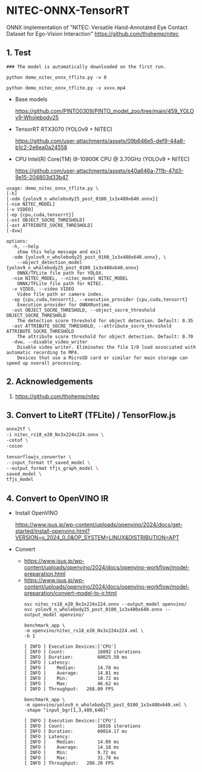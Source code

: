 # NITEC-ONNX-TensorRT
ONNX implementation of "NITEC: Versatile Hand-Annotated Eye Contact Dataset for Ego-Vision Interaction" https://github.com/thohemp/nitec

## 1. Test

```
### The model is automatically downloaded on the first run.

python demo_nitec_onnx_tflite.py -v 0

python demo_nitec_onnx_tflite.py -v xxxx.mp4
```

- Base models

  https://github.com/PINTO0309/PINTO_model_zoo/tree/main/459_YOLOv9-Wholebody25

- TensorRT RTX3070 (YOLOv9 + NITEC)

  https://github.com/user-attachments/assets/09b646e5-def9-44a8-b1c2-2e6ea0a24558

- CPU Intel(R) Core(TM) i9-10900K CPU @ 3.70GHz (YOLOv9 + NITEC)

  https://github.com/user-attachments/assets/e40a646a-711b-47d3-9e15-204803d33b47

```
usage: demo_nitec_onnx_tflite.py \
[-h]
[-odm {yolov9_n_wholebody25_post_0100_1x3x480x640.onnx}]
[-nim NITEC_MODEL]
[-v VIDEO]
[-ep {cpu,cuda,tensorrt}]
[-ost OBJECT_SOCRE_THRESHOLD]
[-ast ATTRIBUTE_SOCRE_THRESHOLD]
[-dvw]

options:
  -h, --help
    show this help message and exit
  -odm {yolov9_n_wholebody25_post_0100_1x3x480x640.onnx}, \
    --object_detection_model {yolov9_n_wholebody25_post_0100_1x3x480x640.onnx}
    ONNX/TFLite file path for YOLOX.
  -nim NITEC_MODEL, --nitec_model NITEC_MODEL
    ONNX/TFLite file path for NITEC.
  -v VIDEO, --video VIDEO
    Video file path or camera index.
  -ep {cpu,cuda,tensorrt}, --execution_provider {cpu,cuda,tensorrt}
    Execution provider for ONNXRuntime.
  -ost OBJECT_SOCRE_THRESHOLD, --object_socre_threshold OBJECT_SOCRE_THRESHOLD
    The detection score threshold for object detection. Default: 0.35
  -ast ATTRIBUTE_SOCRE_THRESHOLD, --attribute_socre_threshold ATTRIBUTE_SOCRE_THRESHOLD
    The attribute score threshold for object detection. Default: 0.70
  -dvw, --disable_video_writer
    Disable video writer. Eliminates the file I/O load associated with automatic recording to MP4.
    Devices that use a MicroSD card or similar for main storage can speed up overall processing.
```

## 2. Acknowledgements

1. https://github.com/thohemp/nitec

## 3. Convert to LiteRT (TFLite) / TensorFlow.js
```bash
onnx2tf \
-i nitec_rs18_e20_Nx3x224x224.onnx \
-cotof \
-coion

tensorflowjs_converter \
--input_format tf_saved_model \
--output_format tfjs_graph_model \
saved_model \
tfjs_model
```

## 4. Convert to OpenVINO IR
- Install OpenVINO

  https://www.isus.jp/wp-content/uploads/openvino/2024/docs/get-started/install-openvino.html?VERSION=v_2024_0_0&OP_SYSTEM=LINUX&DISTRIBUTION=APT

- Convert
  - https://www.isus.jp/wp-content/uploads/openvino/2024/docs/openvino-workflow/model-preparation.html
  - https://www.isus.jp/wp-content/uploads/openvino/2024/docs/openvino-workflow/model-preparation/convert-model-to-ir.html
    ```
    ovc nitec_rs18_e20_Nx3x224x224.onnx --output_model openvino/
    ovc yolov9_n_wholebody25_post_0100_1x3x480x640.onnx --output_model openvino/

    benchmark_app \
    -m openvino/nitec_rs18_e20_Nx3x224x224.xml \
    -b 1
    
    [ INFO ] Execution Devices:['CPU']
    [ INFO ] Count:            16092 iterations
    [ INFO ] Duration:         60025.50 ms
    [ INFO ] Latency:
    [ INFO ]    Median:        14.78 ms
    [ INFO ]    Average:       14.81 ms
    [ INFO ]    Min:           10.72 ms
    [ INFO ]    Max:           46.62 ms
    [ INFO ] Throughput:   268.09 FPS
    
    benchmark_app \
    -m openvino/yolov9_n_wholebody25_post_0100_1x3x480x640.xml \
    -shape "input_bgr[1,3,480,640]"
    
    [ INFO ] Execution Devices:['CPU']
    [ INFO ] Count:            16816 iterations
    [ INFO ] Duration:         60014.17 ms
    [ INFO ] Latency:
    [ INFO ]    Median:        14.09 ms
    [ INFO ]    Average:       14.18 ms
    [ INFO ]    Min:           9.72 ms
    [ INFO ]    Max:           31.78 ms
    [ INFO ] Throughput:   280.20 FPS
    ```
